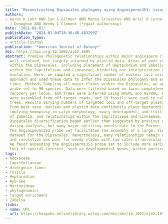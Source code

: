 ```yaml
---
title: 'Reconstructing Dipsacales phylogeny using Angiosperms353: issues and insights'
authors:
- Aaron K Lee* AND Ian S Gilman* AND Mansa Srivastav AND Ariel D Lerner AND Michael
  J Donoghue AND Wendy L Clement (*equal authorship)
date: '2021-01-01'
publishDate: '2024-01-04T18:36:40.483299Z'
publication_types:
- article-journal
publication: '*American Journal of Botany*'
doi: https://doi.org/10.1002/ajb2.1695
abstract: Premise Phylogenetic relationships within major angiosperm clades are increasingly
  well resolved, but largely informed by plastid data. Areas of poor resolution persist
  within the Dipsacales, including placement of Heptacodium and Zabelia, and relationships
  within the Caprifolieae and Linnaeeae, hindering our interpretation of morphological
  evolution. Here, we sampled a significant number of nuclear loci using a Hyb-Seq
  approach and used these data to infer the Dipsacales phylogeny and estimate divergence
  times. Methods Sampling all major clades within the Dipsacales, we applied the Angiosperms353
  probe set to 96 species. Data were filtered based on locus completeness and taxon
  recovery per locus, and trees were inferred using RAxML and ASTRAL. Plastid loci
  were assembled from off-target reads, and 10 fossils were used to calibrate dated
  trees. Results Varying numbers of targeted loci and off-target plastomes were recovered
  from most taxa. Nuclear and plastid data confidently place Heptacodium with Caprifolieae,
  implying homoplasy in calyx morphology, ovary development, and fruit type. Placement
  of Zabelia, and relationships within the Caprifolieae and Linnaeeae, remain uncertain.
  Dipsacales diversification began earlier than suggested by previous angiosperm-wide
  dating analyses, but many major splitting events date to the Eocene. Conclusions
  The Angiosperms353 probe set facilitated the assembly of a large, single-copy nuclear
  dataset for the Dipsacales. Nevertheless, many relationships remain unresolved,
  and resolution was poor for woody clades with low rates of molecular evolution.
  We favor expanding the Angiosperms353 probe set to include more variable loci and
  loci of special interest, such as developmental genes, within particular clades.
tags:
- Adoxaceae
- Caprifoliaceae
- divergence times
- fossils
- Heptacodium
- Hyb-Seq
- Morinoideae
- phylogenomics
- target enrichment
- Zabelia
links:
- name: URL
  url: https://bsapubs.onlinelibrary.wiley.com/doi/abs/10.1002/ajb2.1695
---
```


